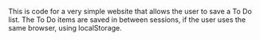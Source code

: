 This is code for a very simple website that allows the user to save a To Do list. The To Do items are saved in between sessions, if the user uses the same browser, using localStorage.